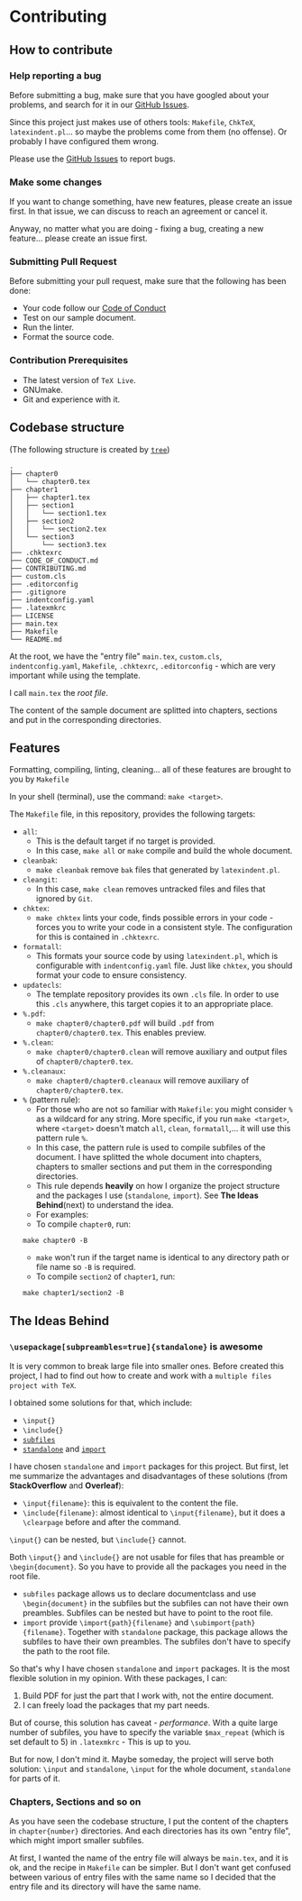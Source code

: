 # Contributing

## How to contribute

### Help reporting a bug

Before submitting a bug, make sure that you have googled about your problems, and search for it in our [GitHub Issues](https://github.com/git-tex/tex-make/issues).

Since this project just makes use of others tools: `Makefile`, `ChkTeX`, `latexindent.pl`... so maybe the problems come from them (no offense). Or probably I have configured them wrong.

Please use the [GitHub Issues](https://github.com/git-tex/tex-make/issues) to report bugs.

### Make some changes

If you want to change something, have new features, please create an issue first. In that issue, we can discuss to reach an agreement or cancel it.

Anyway, no matter what you are doing - fixing a bug, creating a new feature... please create an issue first.

### Submitting Pull Request

Before submitting your pull request, make sure that the following has been done:

-   Your code follow our [Code of Conduct](./CODE_OF_CONDUCT.md)
-   Test on our sample document.
-   Run the linter.
-   Format the source code.

### Contribution Prerequisites

-   The latest version of `TeX Live`.
-   GNUmake.
-   Git and experience with it.

## Codebase structure

(The following structure is created by [`tree`](<https://wikipedia.org/wiki/Tree_(command)>))

```
.
├── chapter0
│   └── chapter0.tex
├── chapter1
│   ├── chapter1.tex
│   ├── section1
│   │   └── section1.tex
│   ├── section2
│   │   └── section2.tex
│   └── section3
│       └── section3.tex
├── .chktexrc
├── CODE_OF_CONDUCT.md
├── CONTRIBUTING.md
├── custom.cls
├── .editorconfig
├── .gitignore
├── indentconfig.yaml
├── .latexmkrc
├── LICENSE
├── main.tex
├── Makefile
└── README.md
```

At the root, we have the "entry file" `main.tex`, `custom.cls`, `indentconfig.yaml`, `Makefile`, `.chktexrc`, `.editorconfig` - which are very important while using the template.

I call `main.tex` the _root file_.

The content of the sample document are splitted into chapters, sections and put in the corresponding directories.

## Features

Formatting, compiling, linting, cleaning... all of these features are brought to you by `Makefile`

In your shell (terminal), use the command: `make <target>`.

The `Makefile` file, in this repository, provides the following targets:

-   `all`:
    -   This is the default target if no target is provided.
    -   In this case, `make all` or `make` compile and build the whole document.
-   `cleanbak`:
    -   `make cleanbak` remove `bak` files that generated by `latexindent.pl`.
-   `cleangit`:
    -   In this case, `make clean` removes untracked files and files that ignored by `Git`.
-   `chktex`:
    -   `make chktex` lints your code, finds possible errors in your code - forces you to write your code in a consistent style. The configuration for this is contained in `.chktexrc`.
-   `formatall`:
    -   This formats your source code by using `latexindent.pl`, which is configurable with `indentconfig.yaml` file. Just like `chktex`, you should format your code to ensure consistency.
-   `updatecls`:
    -   The template repository provides its own `.cls` file. In order to use this `.cls` anywhere, this target copies it to an appropriate place.
-   `%.pdf`:
    -   `make chapter0/chapter0.pdf` will build `.pdf` from `chapter0/chapter0.tex`. This enables preview.
-   `%.clean`:
    -   `make chapter0/chapter0.clean` will remove auxiliary and output files of `chapter0/chapter0.tex`.
-   `%.cleanaux`:
    -   `make chapter0/chapter0.cleanaux` will remove auxiliary of `chapter0/chapter0.tex`.
-   `%` (pattern rule):
    -   For those who are not so familiar with `Makefile`: you might consider `%` as a wildcard for any string. More specific, if you run `make <target>`, where `<target>` doesn't match `all`, `clean`, `formatall`,... it will use this pattern rule `%`.
    -   In this case, the pattern rule is used to compile subfiles of the document. I have splitted the whole document into chapters, chapters to smaller sections and put them in the corresponding directories.
    -   This rule depends **heavily** on how I organize the project structure and the packages I use (`standalone`, `import`). See **The Ideas Behind**(next) to understand the idea.
    -   For examples:
    -   To compile `chapter0`, run:
    ```shell
    make chapter0 -B
    ```
    -   `make` won't run if the target name is identical to any directory path or file name so `-B` is required.
    -   To compile `section2` of `chapter1`, run:
    ```shell
    make chapter1/section2 -B
    ```

## The Ideas Behind

### `\usepackage[subpreambles=true]{standalone}` is awesome

It is very common to break large file into smaller ones. Before created this project, I had to find out how to create and work with a `multiple files project with TeX`.

I obtained some solutions for that, which include:

-   `\input{}`
-   `\include{}`
-   [`subfiles`](https://ctan.org/pkg/subfiles)
-   [`standalone`](https://ctan.org/pkg/standalone) and [`import`](https://ctan.org/pkg/import)

I have chosen `standalone` and `import` packages for this project. But first, let me summarize the advantages and disadvantages of these solutions (from **StackOverflow** and **Overleaf**):

-   `\input{filename}`: this is equivalent to the content the file.
-   `\include{filename}`: almost identical to `\input{filename}`, but it does a `\clearpage` before and after the command.

`\input{}` can be nested, but `\include{}` cannot.

Both `\input{}` and `\include{}` are not usable for files that has preamble or `\begin{document}`. So you have to provide all the packages you need in the root file.

-   `subfiles` package allows us to declare documentclass and use `\begin{document}` in the subfiles but the subfiles can not have their own preambles. Subfiles can be nested but have to point to the root file.
-   `import` provide `\import{path}{filename}` and `\subimport{path}{filename}`. Together with `standalone` package, this package allows the subfiles to have their own preambles. The subfiles don't have to specify the path to the root file.

So that's why I have chosen `standalone` and `import` packages. It is the most flexible solution in my opinion. With these packages, I can:

1.  Build PDF for just the part that I work with, not the entire document.
2.  I can freely load the packages that my part needs.

But of course, this solution has caveat - _performance_. With a quite large number of subfiles, you have to specify the variable `$max_repeat` (which is set default to 5) in `.latexmkrc` - This is up to you.

But for now, I don't mind it. Maybe someday, the project will serve both solution: `\input` and `standalone`, `\input` for the whole document, `standalone` for parts of it.

### Chapters, Sections and so on

As you have seen the codebase structure, I put the content of the chapters in `chapter{number}` directories.
And each directories has its own "entry file", which might import smaller subfiles.

At first, I wanted the name of the entry file will always be `main.tex`, and it is ok, and the recipe in `Makefile` can be simpler. But I don't want get confused between various of entry files with the same name so I decided that the entry file and its directory will have the same name.
